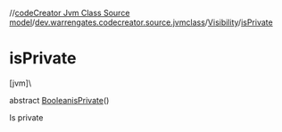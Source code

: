 //[codeCreator Jvm Class Source model](../../../index.md)/[dev.warrengates.codecreator.source.jvmclass](../index.md)/[Visibility](index.md)/[isPrivate](is-private.md)

# isPrivate

[jvm]\

abstract [Boolean](https://docs.oracle.com/javase/8/docs/api/java/lang/Boolean.html)[isPrivate](is-private.md)()

Is private

